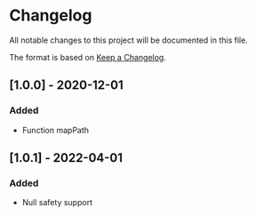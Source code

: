 # Changelog

All notable changes to this project will be documented in this file.

The format is based on [Keep a Changelog](https://keepachangelog.com/en/1.0.0/).

## [1.0.0] - 2020-12-01

### Added

- Function mapPath

## [1.0.1] - 2022-04-01

### Added

- Null safety support